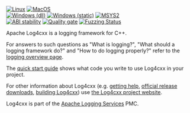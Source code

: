 <!--
 Licensed to the Apache Software Foundation (ASF) under one or more
 contributor license agreements.  See the NOTICE file distributed with
 this work for additional information regarding copyright ownership.
 The ASF licenses this file to You under the Apache License, Version 2.0
 (the "License"); you may not use this file except in compliance with
 the License.  You may obtain a copy of the License at

	http://www.apache.org/licenses/LICENSE-2.0

 Unless required by applicable law or agreed to in writing, software
 distributed under the License is distributed on an "AS IS" BASIS,
 WITHOUT WARRANTIES OR CONDITIONS OF ANY KIND, either express or implied.
 See the License for the specific language governing permissions and
 limitations under the License.
-->

[![Linux](https://github.com/apache/logging-log4cxx/actions/workflows/log4cxx-ubuntu.yml/badge.svg)](https://github.com/apache/logging-log4cxx/actions/workflows/log4cxx-ubuntu.yml)
[![MacOS](https://github.com/apache/logging-log4cxx/actions/workflows/log4cxx-macos.yml/badge.svg)](https://github.com/apache/logging-log4cxx/actions/workflows/log4cxx-macos.yml)
<br/>
[![Windows (dll)](https://github.com/apache/logging-log4cxx/actions/workflows/log4cxx-windows.yml/badge.svg)](https://github.com/apache/logging-log4cxx/actions/workflows/log4cxx-windows.yml)
[![Windows (static)](https://github.com/apache/logging-log4cxx/actions/workflows/log4cxx-windows-static.yml/badge.svg)](https://github.com/apache/logging-log4cxx/actions/workflows/log4cxx-windows-static.yml)
[![MSYS2](https://github.com/apache/logging-log4cxx/actions/workflows/log4cxx-msys2.yml/badge.svg)](https://github.com/apache/logging-log4cxx/actions/workflows/log4cxx-msys2.yml)
<br/>
[![ABI stability](https://github.com/apache/logging-log4cxx/actions/workflows/abi-compatibility.yml/badge.svg)](https://github.com/apache/logging-log4cxx/actions/workflows/abi-compatibility.yml)
[![Quality gate](https://github.com/apache/logging-log4cxx/actions/workflows/sonarcloud.yml/badge.svg)](https://github.com/apache/logging-log4cxx/actions/workflows/sonarcloud.yml)
[![Fuzzing Status](https://oss-fuzz-build-logs.storage.googleapis.com/badges/apache-logging-log4cxx.svg)](https://bugs.chromium.org/p/oss-fuzz/issues/list?sort=-opened&can=1&q=proj:apache-logging-log4cxx)

Apache Log4cxx is a logging framework for C++.

For answers to such questions as "What is logging?",
"What should a logging framework do?" and
"How to do logging properly?"
refer to the [logging overview page](https://logging.apache.org/what-is-logging.html).

The [quick start guide](https://logging.apache.org/log4cxx/latest_stable/quick-start.html)
shows what code you write to use Log4cxx in your project.

For other information about Log4cxx
(e.g. [getting help](https://logging.apache.org/log4cxx/latest_stable/community.html),
[official release downloads](https://logging.apache.org/log4cxx/latest_stable/download.html),
[building Log4cxx](https://logging.apache.org/log4cxx/latest_stable/build.html)) use
[the Log4cxx project website](https://logging.apache.org/log4cxx/latest_stable).

Log4cxx is part of the [Apache Logging Services](https://logging.apache.org/) PMC.
